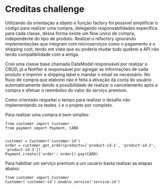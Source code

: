 # Creditas challenge


Utilizando da orientação a objeto e funçāo factory foi possivel simplificar o código para realizar uma compra, delegando responsabilidades específica para cada classe, dessa forma existe um flow único de compra, independente do tipo de produto. Realizei o refactory ignorando implementações que integram com microserviços como o pagamento e o shipping cost, tendo em vista que eu poderia mudar tudo quebrei a API não tendo compatibilidade com a antiga.

Criei uma classe base chamada DataModel responsável por realizar o CRUD, já a Notifier é responsável por agregar as informações de cada produto e imprimir a shipping label e mandar o email se necessário. No fluxo de compra que elaborei não é feita a ativação da conta do usuário automaticamente dando a possibilidade de realizar o cancelamento após a compra e efetuar o reembolso do valor do serviço premium.

Como orientado respeitei o tempo para realizar o desafio não implementando os testes :( e o projeto por completo.

Para realizar uma compra é bem simples:

````
from customer import Customer
from payment import Payment, CARD


customer = Customer('customer-id')
order = customer.get_order(products=['product-id-1', 'product-id-2', 'product-id-3'])
Payment.create({'order': order}).pay(CARD)
````

Para habilitar um serviço premium a um usuário basta realizar as etapas abaixo:

````
from customer import Customer
Customer('customer-id').enable_service('service-id')
````